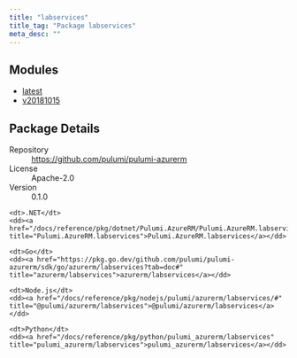 ```yaml
---
title: "labservices"
title_tag: "Package labservices"
meta_desc: ""
---
```


<!-- WARNING: this file was generated by Pulumi Docs Generator. -->
<!-- Do not edit by hand unless you're certain you know what you are doing! -->



<h2 id="modules">Modules</h2>
<ul class="api">
    <li><a href="latest/" title="latest"><span class="symbol module"></span>latest</a></li>
    <li><a href="v20181015/" title="v20181015"><span class="symbol module"></span>v20181015</a></li>
</ul>

<h2 id="package-details">Package Details</h2>
<dl class="package-details">
	<dt>Repository</dt>
	<dd><a href="https://github.com/pulumi/pulumi-azurerm">https://github.com/pulumi/pulumi-azurerm</a></dd>
	<dt>License</dt>
	<dd>Apache-2.0</dd>
	<dt>Version</dt>
	<dd>0.1.0</dd>
</dl>



<dl class="tabular">

    <dt>.NET</dt>
    <dd><a href="/docs/reference/pkg/dotnet/Pulumi.AzureRM/Pulumi.AzureRM.labservices.html" title="Pulumi.AzureRM.labservices">Pulumi.AzureRM.labservices</a></dd>

    <dt>Go</dt>
    <dd><a href="https://pkg.go.dev/github.com/pulumi/pulumi-azurerm/sdk/go/azurerm/labservices?tab=doc#" title="azurerm/labservices">azurerm/labservices</a></dd>

    <dt>Node.js</dt>
    <dd><a href="/docs/reference/pkg/nodejs/pulumi/azurerm/labservices/#" title="@pulumi/azurerm/labservices">@pulumi/azurerm/labservices</a></dd>

    <dt>Python</dt>
    <dd><a href="/docs/reference/pkg/python/pulumi_azurerm/labservices" title="pulumi_azurerm/labservices">pulumi_azurerm/labservices</a></dd>

</dl>

